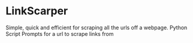 # LinkScarper
Simple, quick and efficient for scraping all the urls off a webpage.
Python Script
Prompts for a url to scrape links from
